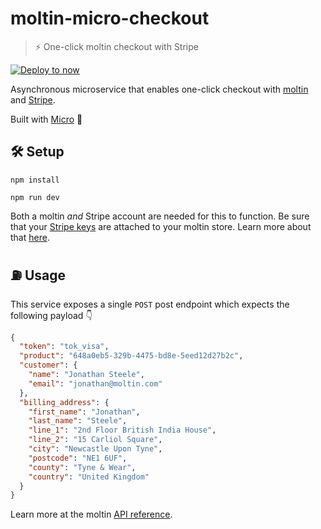 # moltin-micro-checkout
> ⚡️ One-click moltin checkout with Stripe

[![Deploy to now](https://deploy.now.sh/static/button.svg)](https://deploy.now.sh/?repo=https://github.com/ynnoj/moltin-micro-checkout&env=MOLTIN_CLIENT_ID)

Asynchronous microservice that enables one-click checkout with [moltin](https://moltin.com) and [Stripe](https://stripe.com).

Built with [Micro](https://github.com/zeit/micro) 🤩

## 🛠 Setup

`npm install`

`npm run dev`

Both a moltin _and_ Stripe account are needed for this to function. Be sure that your [Stripe keys](https://stripe.com/docs/dashboard#api-keys) are attached to your moltin store. Learn more about that [here](https://docs.moltin.com/?bash#configuring-stripe).


## ⛽️ Usage

This service exposes a single `POST` post endpoint which expects the following payload 👇

```json
{  
  "token": "tok_visa",
  "product": "648a0eb5-329b-4475-bd8e-5eed12d27b2c",
  "customer": {  
    "name": "Jonathan Steele",
    "email": "jonathan@moltin.com"
  },
  "billing_address": {  
    "first_name": "Jonathan",
    "last_name": "Steele",
    "line_1": "2nd Floor British India House",
    "line_2": "15 Carliol Square",
    "city": "Newcastle Upon Tyne",
    "postcode": "NE1 6UF",
    "county": "Tyne & Wear",
    "country": "United Kingdom"
  }
}
```

Learn more at the moltin [API reference](https://docs.moltin.com).
